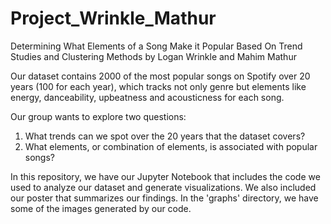 # Project_Wrinkle_Mathur

Determining What Elements of a Song Make it Popular Based On Trend Studies and Clustering Methods
by Logan Wrinkle and Mahim Mathur

Our dataset contains 2000 of the most popular songs on Spotify over 20 years (100 for each year), which tracks not only genre but elements like energy, danceability, upbeatness and acousticness for each song.

Our group wants to explore two questions:
1) What trends can we spot over the 20 years that the dataset covers?
2) What elements, or combination of elements, is associated with popular songs?

In this repository, we have our Jupyter Notebook that includes the code we used to analyze our dataset and generate visualizations.
We also included our poster that summarizes our findings. 
In the 'graphs' directory, we have some of the images generated by our code.
